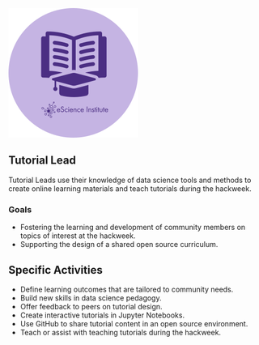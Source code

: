 ![Tutorial Lead](../images/tutorial-lead.svg)

## Tutorial Lead
Tutorial Leads use their knowledge of data science tools and methods to create online learning materials and teach tutorials during the hackweek.

### Goals
- Fostering the learning and development of community members on topics of interest at the hackweek.
- Supporting the design of a shared open source curriculum.

## Specific Activities
- Define learning outcomes that are tailored to community needs.
- Build new skills in data science pedagogy.
- Offer feedback to peers on tutorial design.
- Create interactive tutorials in Jupyter Notebooks.
- Use GitHub to share tutorial content in an open source environment.
- Teach or assist with teaching tutorials during the hackweek.